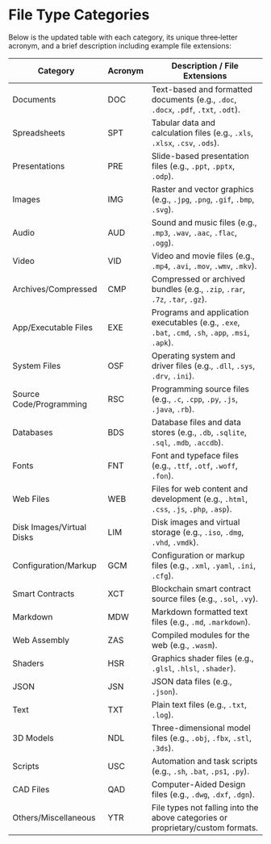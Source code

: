 # File Type Categories
Below is the updated table with each category, its unique three‑letter acronym, and a brief description including example file extensions:

| **Category**                   | **Acronym** | **Description / File Extensions**                                                                                                                                          |
|--------------------------------|-------------|------------------------------------------------------------------------------------------------------------------------------------------------------------------------------|
| Documents                      | DOC         | Text-based and formatted documents (e.g., `.doc`, `.docx`, `.pdf`, `.txt`, `.odt`).                                                                                         |
| Spreadsheets                   | SPT         | Tabular data and calculation files (e.g., `.xls`, `.xlsx`, `.csv`, `.ods`).                                                                                                |
| Presentations                  | PRE         | Slide-based presentation files (e.g., `.ppt`, `.pptx`, `.odp`).                                                                                                               |
| Images                         | IMG         | Raster and vector graphics (e.g., `.jpg`, `.png`, `.gif`, `.bmp`, `.svg`).                                                                                                   |
| Audio                          | AUD         | Sound and music files (e.g., `.mp3`, `.wav`, `.aac`, `.flac`, `.ogg`).                                                                                                      |
| Video                          | VID         | Video and movie files (e.g., `.mp4`, `.avi`, `.mov`, `.wmv`, `.mkv`).                                                                                                         |
| Archives/Compressed            | CMP         | Compressed or archived bundles (e.g., `.zip`, `.rar`, `.7z`, `.tar`, `.gz`).                                                                                                 |
| App/Executable Files           | EXE         | Programs and application executables (e.g., `.exe`, `.bat`, `.cmd`, `.sh`, `.app`, `.msi`, `.apk`).                                                                          |
| System Files                   | OSF         | Operating system and driver files (e.g., `.dll`, `.sys`, `.drv`, `.ini`).                                                                                                    |
| Source Code/Programming        | RSC         | Programming source files (e.g., `.c`, `.cpp`, `.py`, `.js`, `.java`, `.rb`).                                                                                                  |
| Databases                      | BDS         | Database files and data stores (e.g., `.db`, `.sqlite`, `.sql`, `.mdb`, `.accdb`).                                                                                           |
| Fonts                          | FNT         | Font and typeface files (e.g., `.ttf`, `.otf`, `.woff`, `.fon`).                                                                                                              |
| Web Files                      | WEB         | Files for web content and development (e.g., `.html`, `.css`, `.js`, `.php`, `.asp`).                                                                                         |
| Disk Images/Virtual Disks      | LIM         | Disk images and virtual storage (e.g., `.iso`, `.dmg`, `.vhd`, `.vmdk`).                                                                                                     |
| Configuration/Markup           | GCM         | Configuration or markup files (e.g., `.xml`, `.yaml`, `.ini`, `.cfg`).                                                                                                         |
| Smart Contracts                | XCT         | Blockchain smart contract source files (e.g., `.sol`, `.vy`).                                                                                                                |
| Markdown                       | MDW         | Markdown formatted text files (e.g., `.md`, `.markdown`).                                                                                                                    |
| Web Assembly                   | ZAS         | Compiled modules for the web (e.g., `.wasm`).                                                                                                                                  |
| Shaders                        | HSR         | Graphics shader files (e.g., `.glsl`, `.hlsl`, `.shader`).                                                                                                                   |
| JSON                           | JSN         | JSON data files (e.g., `.json`).                                                                                                                                               |
| Text                           | TXT         | Plain text files (e.g., `.txt`, `.log`).                                                                                                                                       |
| 3D Models                      | NDL         | Three-dimensional model files (e.g., `.obj`, `.fbx`, `.stl`, `.3ds`).                                                                                                          |
| Scripts                        | USC         | Automation and task scripts (e.g., `.sh`, `.bat`, `.ps1`, `.py`).                                                                                                              |
| CAD Files                      | QAD         | Computer-Aided Design files (e.g., `.dwg`, `.dxf`, `.dgn`).                                                                                                                   |
| Others/Miscellaneous           | YTR         | File types not falling into the above categories or proprietary/custom formats.                                                                                              |

 
 
